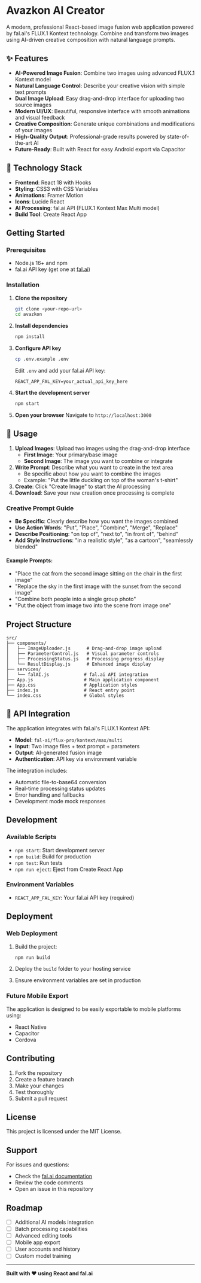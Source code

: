 # Avazkon AI Creator

A modern, professional React-based image fusion web application powered by fal.ai's FLUX.1 Kontext technology. Combine and transform two images using AI-driven creative composition with natural language prompts.

## ✨ Features

- **AI-Powered Image Fusion**: Combine two images using advanced FLUX.1 Kontext model
- **Natural Language Control**: Describe your creative vision with simple text prompts
- **Dual Image Upload**: Easy drag-and-drop interface for uploading two source images
- **Modern UI/UX**: Beautiful, responsive interface with smooth animations and visual feedback
- **Creative Composition**: Generate unique combinations and modifications of your images
- **High-Quality Output**: Professional-grade results powered by state-of-the-art AI
- **Future-Ready**: Built with React for easy Android export via Capacitor

## 🚀 Technology Stack

- **Frontend**: React 18 with Hooks
- **Styling**: CSS3 with CSS Variables
- **Animations**: Framer Motion
- **Icons**: Lucide React
- **AI Processing**: fal.ai API (FLUX.1 Kontext Max Multi model)
- **Build Tool**: Create React App

## Getting Started

### Prerequisites

- Node.js 16+ and npm
- fal.ai API key (get one at [fal.ai](https://fal.ai/dashboard))

### Installation

1. **Clone the repository**
   ```bash
   git clone <your-repo-url>
   cd avazkon
   ```

2. **Install dependencies**
   ```bash
   npm install
   ```

3. **Configure API key**
   ```bash
   cp .env.example .env
   ```
   Edit `.env` and add your fal.ai API key:
   ```
   REACT_APP_FAL_KEY=your_actual_api_key_here
   ```

4. **Start the development server**
   ```bash
   npm start
   ```

5. **Open your browser**
   Navigate to `http://localhost:3000`

## 📖 Usage

1. **Upload Images**: Upload two images using the drag-and-drop interface
   - **First Image**: Your primary/base image
   - **Second Image**: The image you want to combine or integrate
2. **Write Prompt**: Describe what you want to create in the text area
   - Be specific about how you want to combine the images
   - Example: "Put the little duckling on top of the woman's t-shirt"
3. **Create**: Click "Create Image" to start the AI processing
4. **Download**: Save your new creation once processing is complete

### Creative Prompt Guide

- **Be Specific**: Clearly describe how you want the images combined
- **Use Action Words**: "Put", "Place", "Combine", "Merge", "Replace"
- **Describe Positioning**: "on top of", "next to", "in front of", "behind"
- **Add Style Instructions**: "in a realistic style", "as a cartoon", "seamlessly blended"

#### Example Prompts:
- "Place the cat from the second image sitting on the chair in the first image"
- "Replace the sky in the first image with the sunset from the second image"
- "Combine both people into a single group photo"
- "Put the object from image two into the scene from image one"

## Project Structure

```
src/
├── components/
│   ├── ImageUploader.js      # Drag-and-drop image upload
│   ├── ParameterControl.js   # Visual parameter controls
│   ├── ProcessingStatus.js   # Processing progress display
│   └── ResultDisplay.js      # Enhanced image display
├── services/
│   └── falAI.js             # fal.ai API integration
├── App.js                   # Main application component
├── App.css                  # Application styles
├── index.js                 # React entry point
└── index.css                # Global styles
```

## 🔧 API Integration

The application integrates with fal.ai's FLUX.1 Kontext API:

- **Model**: `fal-ai/flux-pro/kontext/max/multi`
- **Input**: Two image files + text prompt + parameters
- **Output**: AI-generated fusion image
- **Authentication**: API key via environment variable

The integration includes:

- Automatic file-to-base64 conversion
- Real-time processing status updates
- Error handling and fallbacks
- Development mode mock responses

## Development

### Available Scripts

- `npm start`: Start development server
- `npm build`: Build for production
- `npm test`: Run tests
- `npm run eject`: Eject from Create React App

### Environment Variables

- `REACT_APP_FAL_KEY`: Your fal.ai API key (required)

## Deployment

### Web Deployment

1. Build the project:
   ```bash
   npm run build
   ```

2. Deploy the `build` folder to your hosting service

3. Ensure environment variables are set in production

### Future Mobile Export

The application is designed to be easily exportable to mobile platforms using:
- React Native
- Capacitor
- Cordova

## Contributing

1. Fork the repository
2. Create a feature branch
3. Make your changes
4. Test thoroughly
5. Submit a pull request

## License

This project is licensed under the MIT License.

## Support

For issues and questions:
- Check the [fal.ai documentation](https://fal.ai/docs)
- Review the code comments
- Open an issue in this repository

## Roadmap

- [ ] Additional AI models integration
- [ ] Batch processing capabilities
- [ ] Advanced editing tools
- [ ] Mobile app export
- [ ] User accounts and history
- [ ] Custom model training

---

**Built with ❤️ using React and fal.ai**